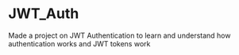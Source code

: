 # JWT_Auth
Made a project on JWT Authentication to learn and understand how authentication works and JWT tokens work
